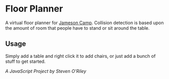 # Floor Planner

A virtual floor planner for [Jameson Camp](http://jamesoncamp.org). Collision detection is based upon the amount of room that people have to stand or sit around the table.

## Usage

Simply add a table and right click it to add chairs, or just add a bunch of stuff to get started.

*A JavaScript Project by Steven O'Riley*
